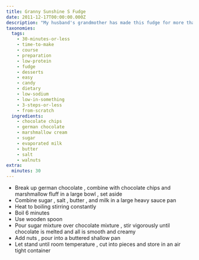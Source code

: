 ```yaml
---
title: Granny Sunshine S Fudge
date: 2011-12-17T00:00:00.000Z
description: "My husband's grandmother has made this fudge for more than 50 years. she used to use marshmallows rather than fluff, she finds fluff easier to use.  she finally chose to share the recipe with the rest of us after more than 30 years of being asked for it.  \r\nhope she doesn't see i posted it for everyone!\r\n be sure to not allow any water into the recipe, for it causes grittiness that ruins the whole batch. not. one. drop."
taxonomies:
  tags:
    - 30-minutes-or-less
    - time-to-make
    - course
    - preparation
    - low-protein
    - fudge
    - desserts
    - easy
    - candy
    - dietary
    - low-sodium
    - low-in-something
    - 3-steps-or-less
    - from-scratch
  ingredients:
    - chocolate chips
    - german chocolate
    - marshmallow cream
    - sugar
    - evaporated milk
    - butter
    - salt
    - walnuts
extra:
  minutes: 30
---
```

 - Break up german chocolate , combine with chocolate chips and marshmallow fluff in a large bowl , set aside
 - Combine sugar , salt , butter , and milk in a large heavy sauce pan
 - Heat to boiling stirring constantly
 - Boil 6 minutes
 - Use wooden spoon
 - Pour sugar mixture over chocolate mixture , stir vigorously until chocolate is melted and all is smooth and creamy
 - Add nuts , pour into a buttered shallow pan
 - Let stand until room temperature , cut into pieces and store in an air tight container
